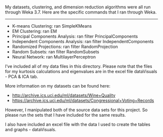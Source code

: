 My datasets, clustering, and dimension reduction algorithms were all run through Weka 3.7. Here are the specific commands that I ran through Weka.
___________________________________________________
* K-means Clustering: ran SimpleKMeans
* EM Clustering: ran EM
* Principal Components Analysis: ran filter PrincipalComponents
* Independent Components Analysis: ran filter IndependentComponents
* Randomized Projections: ran filter RandomProjection
* Random Subsets: ran filter RandomSubsets
* Neural Network: ran MultilayerPerceptron

I’ve included all of my data files in this directory. Please note that the files for my kurtosis calculations and eigenvalues are in the excel file dataVisuals - PCA & ICA tab.

More information on my datasets can be found here:
* http://archive.ics.uci.edu/ml/datasets/Wine+Quality
* https://archive.ics.uci.edu/ml/datasets/Congressional+Voting+Records

However, I manipulated both of the source data sets for this project. So please run the sets that I have included for the same results. 

I also have included an excel file with the data I used to create the tables and graphs - dataVisuals.


